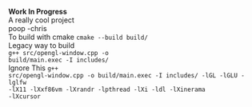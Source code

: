 <strong>Work In Progress</strong>
<br>
A really cool project
<br>
poop -chris
<br>
To build with cmake <code>cmake --build build/</code>
<br>
Legacy way to build
<br>
<code>g++ src/opengl-window.cpp -o build/main.exec -I includes/</code>
<br>
Ignore This
<code>g++ src/opengl-window.cpp -o build/main.exec -I includes/ -lGL -lGLU -lglfw -lX11 -lXxf86vm -lXrandr -lpthread -lXi -ldl -lXinerama -lXcursor</code>
